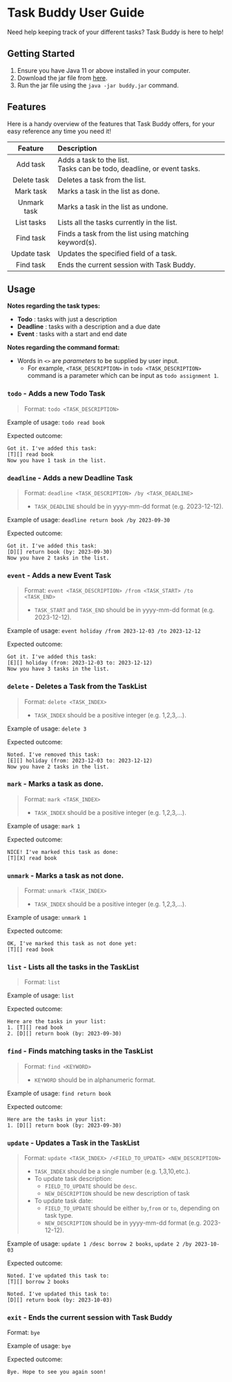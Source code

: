 # Task Buddy User Guide

Need help keeping track of your different tasks? Task Buddy is here to help!

## Getting Started
1. Ensure you have Java 11 or above installed in your computer.
2. Download the jar file from [here](https://github.com/miljyy/ip/releases).
3. Run the jar file using the `java -jar buddy.jar` command.

## Features
Here is a handy overview of the features that Task Buddy offers, for your easy reference 
any time you need it!

|   Feature   | Description                                                               |
|:-----------:|:--------------------------------------------------------------------------|
|  Add task   | Adds a task to the list.<br/>Tasks can be todo, deadline, or event tasks. |
| Delete task | Deletes a task from the list.                                             |
|  Mark task  | Marks a task in the list as done.                                         |
| Unmark task | Marks a task in the list as undone.                                       |
| List tasks  | Lists all the tasks currently in the list.                                |
|  Find task  | Finds a task from the list using matching keyword(s).                     |
| Update task | Updates the specified field of a task.                                    |
|  Find task  | Ends the current session with Task Buddy.                                 |


## Usage
**Notes regarding the task types:**
* **Todo** : tasks with just a description
* **Deadline** : tasks with a description and a due date
* **Event** : tasks with a start and end date

**Notes regarding the command format:**
* Words in `<>` are _parameters_ to be supplied by user input.
  * For example, `<TASK_DESCRIPTION>` in `todo <TASK_DESCRIPTION>` command is a parameter which can be input as
    `todo assignment 1`.

### `todo` - Adds a new Todo Task

> Format: `todo <TASK_DESCRIPTION>`

Example of usage: 
`todo read book`

Expected outcome:
```
Got it. I've added this task:
[T][] read book
Now you have 1 task in the list.
```


### `deadline` - Adds a new Deadline Task

> Format: `deadline <TASK_DESCRIPTION> /by <TASK_DEADLINE>`
> * `TASK_DEADLINE` should be in yyyy-mm-dd format (e.g. 2023-12-12).

Example of usage:
`deadline return book /by 2023-09-30`

Expected outcome:
```
Got it. I've added this task:
[D][] return book (by: 2023-09-30)
Now you have 2 tasks in the list.
```


### `event` - Adds a new Event Task

> Format: `event <TASK_DESCRIPTION> /from <TASK_START> /to <TASK_END>`
> * `TASK_START` and `TASK_END` should be in yyyy-mm-dd format (e.g. 2023-12-12).

Example of usage:
`event holiday /from 2023-12-03 /to 2023-12-12`

Expected outcome:
```
Got it. I've added this task:
[E][] holiday (from: 2023-12-03 to: 2023-12-12)
Now you have 3 tasks in the list.
```


### `delete` - Deletes a Task from the TaskList

> Format: `delete <TASK_INDEX>`
> * `TASK_INDEX` should be a positive integer (e.g. 1,2,3,...).

Example of usage:
`delete 3`

Expected outcome:
```
Noted. I've removed this task:
[E][] holiday (from: 2023-12-03 to: 2023-12-12)
Now you have 2 tasks in the list.
```


### `mark` - Marks a task as done.

> Format: `mark <TASK_INDEX>`
> * `TASK_INDEX` should be a positive integer (e.g. 1,2,3,...).

Example of usage:
`mark 1`

Expected outcome:
```
NICE! I've marked this task as done:
[T][X] read book
```


### `unmark` - Marks a task as not done.

> Format: `unmark <TASK_INDEX>`
> * `TASK_INDEX` should be a positive integer (e.g. 1,2,3,...).

Example of usage:
`unmark 1`

Expected outcome:
```
OK, I've marked this task as not done yet:
[T][] read book
```


### `list` - Lists all the tasks in the TaskList

> Format: `list`

Example of usage:
`list`

Expected outcome:
```
Here are the tasks in your list:
1. [T][] read book
2. [D][] return book (by: 2023-09-30)
```


### `find` - Finds matching tasks in the TaskList

> Format: `find <KEYWORD>`
> * `KEYWORD` should be in alphanumeric format.

Example of usage:
`find return book`

Expected outcome:
```
Here are the tasks in your list:
1. [D][] return book (by: 2023-09-30)
```


### `update` - Updates a Task in the TaskList

> Format: `update <TASK_INDEX> /<FIELD_TO_UPDATE> <NEW_DESCRIPTION>`
> * `TASK_INDEX` should be a single number (e.g. 1,3,10,etc.).
> * To update task description:
  >   * `FIELD_TO_UPDATE` should be `desc`.
  >   * `NEW_DESCRIPTION` should be new description of task
> * To update task date:
>     * `FIELD_TO_UPDATE` should be either `by`,`from` or `to`, depending on task type.
>     * `NEW_DESCRIPTION` should be in yyyy-mm-dd format (e.g. 2023-12-12).

Example of usage:
`update 1 /desc borrow 2 books`,
`update 2 /by 2023-10-03`

Expected outcome:
```
Noted. I've updated this task to:
[T][] borrow 2 books
```

```
Noted. I've updated this task to:
[D][] return book (by: 2023-10-03)
```


### `exit` - Ends the current session with Task Buddy

Format: `bye`

Example of usage:
`bye`

Expected outcome:

```
Bye. Hope to see you again soon!
```
